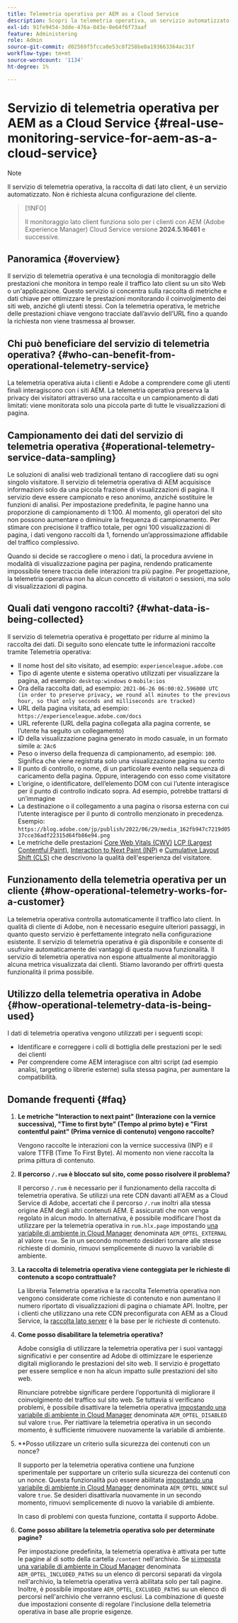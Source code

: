 ```yaml
---
title: Telemetria operativa per AEM as a Cloud Service
description: Scopri la telemetria operativa, un servizio automatizzato che consente di monitorare la raccolta di dati lato client.
exl-id: 91fe9454-3dde-476a-843e-0e64f6f73aaf
feature: Administering
role: Admin
source-git-commit: d02569f5fcca0e53c8f258be8a193663364ac31f
workflow-type: tm+mt
source-wordcount: '1134'
ht-degree: 1%

---
```


# Servizio di telemetria operativa per AEM as a Cloud Service {#real-use-monitoring-service-for-aem-as-a-cloud-service}

>[!NOTE]
>
>Il servizio di telemetria operativa, la raccolta di dati lato client, è un servizio automatizzato. Non è richiesta alcuna configurazione del cliente.

>[!INFO]
>
>Il monitoraggio lato client funziona solo per i clienti con AEM (Adobe Experience Manager) Cloud Service versione **2024.5.16461** e successive.

## Panoramica {#overview}

Il servizio di telemetria operativa è una tecnologia di monitoraggio delle prestazioni che monitora in tempo reale il traffico lato client su un sito Web o un&#39;applicazione. Questo servizio si concentra sulla raccolta di metriche e dati chiave per ottimizzare le prestazioni monitorando il coinvolgimento dei siti web, anziché gli utenti stessi. Con la telemetria operativa, le metriche delle prestazioni chiave vengono tracciate dall’avvio dell’URL fino a quando la richiesta non viene trasmessa al browser.

## Chi può beneficiare del servizio di telemetria operativa? {#who-can-benefit-from-operational-telemetry-service}

La telemetria operativa aiuta i clienti e Adobe a comprendere come gli utenti finali interagiscono con i siti AEM. La telemetria operativa preserva la privacy dei visitatori attraverso una raccolta e un campionamento di dati limitati: viene monitorata solo una piccola parte di tutte le visualizzazioni di pagina.

## Campionamento dei dati del servizio di telemetria operativa {#operational-telemetry-service-data-sampling}

Le soluzioni di analisi web tradizionali tentano di raccogliere dati su ogni singolo visitatore. Il servizio di telemetria operativa di AEM acquisisce informazioni solo da una piccola frazione di visualizzazioni di pagina. Il servizio deve essere campionato e reso anonimo, anziché sostituire le funzioni di analisi. Per impostazione predefinita, le pagine hanno una proporzione di campionamento di 1:100. Al momento, gli operatori del sito non possono aumentare o diminuire la frequenza di campionamento. Per stimare con precisione il traffico totale, per ogni 100 visualizzazioni di pagina, i dati vengono raccolti da 1, fornendo un’approssimazione affidabile del traffico complessivo.

Quando si decide se raccogliere o meno i dati, la procedura avviene in modalità di visualizzazione pagina per pagina, rendendo praticamente impossibile tenere traccia delle interazioni tra più pagine. Per progettazione, la telemetria operativa non ha alcun concetto di visitatori o sessioni, ma solo di visualizzazioni di pagina.

## Quali dati vengono raccolti? {#what-data-is-being-collected}

Il servizio di telemetria operativa è progettato per ridurre al minimo la raccolta dei dati. Di seguito sono elencate tutte le informazioni raccolte tramite Telemetria operativa:

* Il nome host del sito visitato, ad esempio: `experienceleague.adobe.com`
* Tipo di agente utente e sistema operativo utilizzati per visualizzare la pagina, ad esempio: `desktop:windows` o `mobile:ios`
* Ora della raccolta dati, ad esempio: `2021-06-26 06:00:02.596000 UTC (in order to preserve privacy, we round all minutes to the previous hour, so that only seconds and milliseconds are tracked)`
* URL della pagina visitata, ad esempio: `https://experienceleague.adobe.com/docs`
* URL referente (URL della pagina collegata alla pagina corrente, se l’utente ha seguito un collegamento)
* ID della visualizzazione pagina generato in modo casuale, in un formato simile a: `2Ac6`
* Peso o inverso della frequenza di campionamento, ad esempio: `100`. Significa che viene registrata solo una visualizzazione pagina su cento
* Il punto di controllo, o nome, di un particolare evento nella sequenza di caricamento della pagina. Oppure, interagendo con esso come visitatore
* L’origine, o identificatore, dell’elemento DOM con cui l’utente interagisce per il punto di controllo indicato sopra. Ad esempio, potrebbe trattarsi di un’immagine
* La destinazione o il collegamento a una pagina o risorsa esterna con cui l’utente interagisce per il punto di controllo menzionato in precedenza. Esempio: `https://blog.adobe.com/jp/publish/2022/06/29/media_162fb947c7219d0537cce36adf22315d64fb86e94.png`
* Le metriche delle prestazioni [Core Web Vitals (CWV)](https://web.dev/articles/lcp) [LCP (Largest Contentful Paint)](https://web.dev/articles/lcp), [Interaction to Next Paint (INP)](https://web.dev/articles/inp) e [Cumulative Layout Shift (CLS)](https://web.dev/articles/cls) che descrivono la qualità dell&#39;esperienza del visitatore.

## Funzionamento della telemetria operativa per un cliente {#how-operational-telemetry-works-for-a-customer}

La telemetria operativa controlla automaticamente il traffico lato client. In qualità di cliente di Adobe, non è necessario eseguire ulteriori passaggi, in quanto questo servizio è perfettamente integrato nella configurazione esistente. Il servizio di telemetria operativa è già disponibile e consente di usufruire automaticamente dei vantaggi di questa nuova funzionalità. Il servizio di telemetria operativa non espone attualmente al monitoraggio alcuna metrica visualizzata dai clienti. Stiamo lavorando per offrirti questa funzionalità il prima possibile.

<!-- Alexandru: hiding temporarily, until we figure out where this needs to be linked to 

If you wish to leverage more insights with this new feature to optimize your digital experiences effortlessly, please see here (link to Row 99). -->

## Utilizzo della telemetria operativa in Adobe {#how-operational-telemetry-data-is-being-used}

I dati di telemetria operativa vengono utilizzati per i seguenti scopi:

* Identificare e correggere i colli di bottiglia delle prestazioni per le sedi dei clienti
* Per comprendere come AEM interagisce con altri script (ad esempio analisi, targeting o librerie esterne) sulla stessa pagina, per aumentare la compatibilità.
<!--
## Limitations and understanding variance in page views and performance metrics {#limitations-and-understanding-variance-in-page-views-and-performance-metrics}

Here are key considerations for customers to keep in mind when interpreting their Operational Telemetry data:

1. **Tracker blockers**

   * End-users employing tracker blockers or privacy extensions can impede Operational Telemetry data collection, as these tools restrict the tracking scripts' execution. This restriction may lead to underreported page views and user interactions, creating a discrepancy between actual site activity and the data captured by Operational Telemetry.

1. **Limitations in capturing headless API/JSON calls**

   * Operational Telemetry data service focuses on the client-side experience and doesn't capture the backend API or JSON calls made from a non-AEM headless app at this time. The exclusion of these calls from Operational Telemetry service data creates variances from the content requests measured by CDN Analytics.
-->

## Domande frequenti {#faq}

<!-- REMOVED THIS FAQ AS PER EMAIL REQUEST FROM SHWETA DUA, SEPTEMBER 4, 2024 TO THE DL-AEM-DOCS GROUP 
1. **Can customers integrate the Operational Telemetry service scripts with third-party systems like Dynatrace?**

   Yes.
-->

1. **Le metriche &quot;Interaction to next paint&quot; (Interazione con la vernice successiva), &quot;Time to first byte&quot; (Tempo al primo byte) e &quot;First contentful paint&quot; (Prima vernice di contenuto) vengono raccolte?**

   Vengono raccolte le interazioni con la vernice successiva (INP) e il valore TTFB (Time To First Byte).  Al momento non viene raccolta la prima pittura di contenuto.

1. **Il percorso `/.rum` è bloccato sul sito, come posso risolvere il problema?**

   Il percorso `/.rum` è necessario per il funzionamento della raccolta di telemetria operativa. Se utilizzi una rete CDN davanti all&#39;AEM as a Cloud Service di Adobe, accertati che il percorso `/.rum` inoltri alla stessa origine AEM degli altri contenuti AEM. E assicurati che non venga regolato in alcun modo. In alternativa, è possibile modificare l&#39;host da utilizzare per la telemetria operativa in `rum.hlx.page` impostando [una variabile di ambiente in Cloud Manager](/help/implementing/cloud-manager/environment-variables.md#add-variables) denominata `AEM_OPTEL_EXTERNAL` al valore `true`. Se in un secondo momento desideri tornare alle stesse richieste di dominio, rimuovi semplicemente di nuovo la variabile di ambiente.

1. **La raccolta di telemetria operativa viene conteggiata per le richieste di contenuto a scopo contrattuale?**

   La libreria Telemetria operativa e la raccolta Telemetria operativa non vengono considerate come richieste di contenuto e non aumentano il numero riportato di visualizzazioni di pagina o chiamate API. Inoltre, per i clienti che utilizzano una rete CDN preconfigurata con AEM as a Cloud Service, la [raccolta lato server](#serverside-collection) è la base per le richieste di contenuto.

1. **Come posso disabilitare la telemetria operativa?**

   Adobe consiglia di utilizzare la telemetria operativa per i suoi vantaggi significativi e per consentire ad Adobe di ottimizzare le esperienze digitali migliorando le prestazioni del sito web. Il servizio è progettato per essere semplice e non ha alcun impatto sulle prestazioni del sito web.

   Rinunciare potrebbe significare perdere l’opportunità di migliorare il coinvolgimento del traffico sul sito web. Se tuttavia si verificano problemi, è possibile disattivare la telemetria operativa [impostando una variabile di ambiente in Cloud Manager](/help/implementing/cloud-manager/environment-variables.md#add-variables) denominata `AEM_OPTEL_DISABLED` sul valore `true`. Per riattivare la telemetria operativa in un secondo momento, è sufficiente rimuovere nuovamente la variabile di ambiente.

1. **Posso utilizzare un criterio sulla sicurezza dei contenuti con un nonce?

   Il supporto per la telemetria operativa contiene una funzione sperimentale per supportare un criterio sulla sicurezza dei contenuti con un nonce. Questa funzionalità può essere abilitata [impostando una variabile di ambiente in Cloud Manager](/help/implementing/cloud-manager/environment-variables.md#add-variables) denominata `AEM_OPTEL_NONCE` sul valore `true`. Se desideri disattivarla nuovamente in un secondo momento, rimuovi semplicemente di nuovo la variabile di ambiente.

   In caso di problemi con questa funzione, contatta il supporto Adobe.

1. **Come posso abilitare la telemetria operativa solo per determinate pagine?**

   Per impostazione predefinita, la telemetria operativa è attivata per tutte le pagine al di sotto della cartella `/content` nell&#39;archivio. Se [si imposta una variabile di ambiente in Cloud Manager](/help/implementing/cloud-manager/environment-variables.md#add-variables) denominata `AEM_OPTEL_INCLUDED_PATHS` su un elenco di percorsi separati da virgola nell&#39;archivio, la telemetria operativa verrà abilitata solo per tali pagine. Inoltre, è possibile impostare `AEM_OPTEL_EXCLUDED_PATHS` su un elenco di percorsi nell&#39;archivio che verranno esclusi. La combinazione di queste due impostazioni consente di regolare l&#39;inclusione della telemetria operativa in base alle proprie esigenze.

